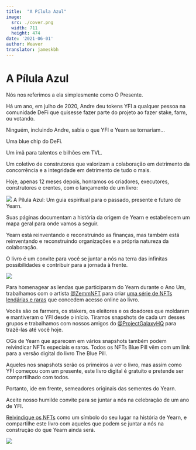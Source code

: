 ```yaml
---
title:  "A Pílula Azul"
image:
  src: ./cover.png
  width: 711
  height: 474
date: '2021-06-01'
author: Weaver
translator: jameskbh
---
```


# A Pílula Azul

Nós nos referimos a ela simplesmente como O Presente.

Há um ano, em julho de 2020, Andre deu tokens YFI a qualquer pessoa na comunidade DeFi que quisesse fazer parte do projeto ao fazer stake, farm, ou votando.

Ninguém, incluindo Andre, sabia o que YFI e Yearn se tornariam...

Uma blue chip do DeFi.

Um ímã para talentos e bilhões em TVL.

Um coletivo de construtores que valorizam a colaboração em detrimento da concorrência e a integridade em detrimento de tudo o mais.

Hoje, apenas 12 meses depois, honramos os criadores, executores, construtores e crentes, com o lançamento de um livro:

![](image1.png?w=1400&h=787)
A Pílula Azul: Um guia espiritual para o passado, presente e futuro de Yearn.

Suas páginas documentam a história da origem de Yearn e estabelecem um mapa geral para onde vamos a seguir.

Yearn está reinventando e reconstruindo as finanças, mas também está reinventando e reconstruindo organizações e a própria natureza da colaboração.

O livro é um convite para você se juntar a nós na terra das infinitas possibilidades e contribuir para a jornada à frente.

![](image2.png?w=700&h=700)

Para homenagear as lendas que participaram do Yearn durante o Ano Um, trabalhamos com o artista [@ZemmNFT](https://twitter.com/Zemm_NFT) para criar [uma série de NFTs lendárias e raras](https://galaxy.eco/yearn) que concedem acesso online ao livro.

Vocês são os farmers, os stakers, os eleitores e os doadores que moldaram e mantiveram o YFI desde o início. Tiramos snapshots de cada um desses grupos e trabalhamos com nossos amigos do [@ProjectGalaxyHQ](https://twitter.com/ProjectGalaxyHQ) para trazê-las até você hoje.

OGs de Yearn que aparecem em vários snapshots também podem reivindicar NFTs especiais e raros. Todos os NFTs Blue Pill vêm com um link para a versão digital do livro The Blue Pill.

Aqueles nos snapshots serão os primeiros a ver o livro, mas assim como YFI começou com um presente, este livro digital é gratuito e pretende ser compartilhado com todos.

Portanto, ide em frente, semeadores originais das sementes do Yearn.

Aceite nosso humilde convite para se juntar a nós na celebração de um ano de YFI.

[Reivindique os NFTs](https://galaxy.eco/yearn) como um símbolo do seu lugar na história de Yearn, e compartilhe este livro com aqueles que podem se juntar a nós na construção do que Yearn ainda será.

![](image3.jpg?w=700&h=231)
